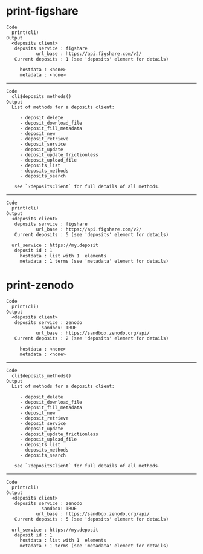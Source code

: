 # print-figshare

    Code
      print(cli)
    Output
      <deposits client>
       deposits service : figshare
               url_base : https://api.figshare.com/v2/
       Current deposits : 1 (see 'deposits' element for details)
      
         hostdata : <none>
         metadata : <none>

---

    Code
      cli$deposits_methods()
    Output
      List of methods for a deposits client:
      
         - deposit_delete
         - deposit_download_file
         - deposit_fill_metadata
         - deposit_new
         - deposit_retrieve
         - deposit_service
         - deposit_update
         - deposit_update_frictionless
         - deposit_upload_file
         - deposits_list
         - deposits_methods
         - deposits_search
       
       see `?depositsClient` for full details of all methods.

---

    Code
      print(cli)
    Output
      <deposits client>
       deposits service : figshare
               url_base : https://api.figshare.com/v2/
       Current deposits : 5 (see 'deposits' element for details)
      
      url_service : https://my.deposit
       deposit id : 1
         hostdata : list with 1  elements
         metadata : 1 terms (see 'metadata' element for details)

# print-zenodo

    Code
      print(cli)
    Output
      <deposits client>
       deposits service : zenodo
                 sandbox: TRUE
               url_base : https://sandbox.zenodo.org/api/
       Current deposits : 2 (see 'deposits' element for details)
      
         hostdata : <none>
         metadata : <none>

---

    Code
      cli$deposits_methods()
    Output
      List of methods for a deposits client:
      
         - deposit_delete
         - deposit_download_file
         - deposit_fill_metadata
         - deposit_new
         - deposit_retrieve
         - deposit_service
         - deposit_update
         - deposit_update_frictionless
         - deposit_upload_file
         - deposits_list
         - deposits_methods
         - deposits_search
       
       see `?depositsClient` for full details of all methods.

---

    Code
      print(cli)
    Output
      <deposits client>
       deposits service : zenodo
                 sandbox: TRUE
               url_base : https://sandbox.zenodo.org/api/
       Current deposits : 5 (see 'deposits' element for details)
      
      url_service : https://my.deposit
       deposit id : 1
         hostdata : list with 1  elements
         metadata : 1 terms (see 'metadata' element for details)

